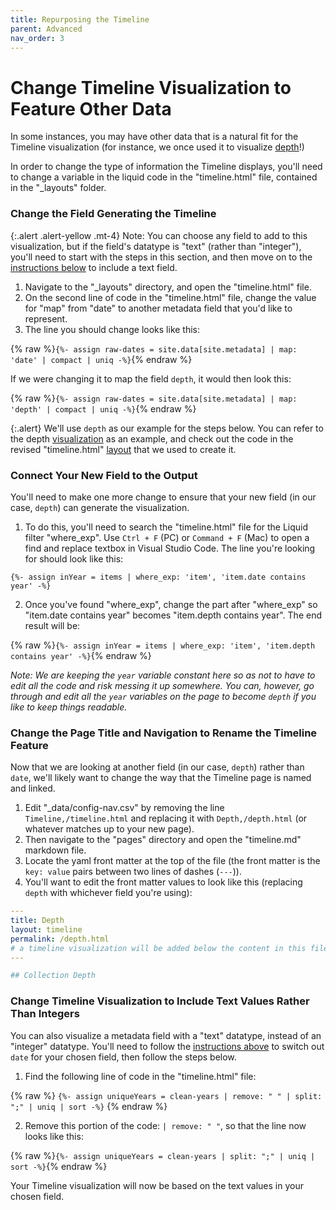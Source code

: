 ```yaml
---
title: Repurposing the Timeline
parent: Advanced
nav_order: 3
---
```


# Change Timeline Visualization to Feature Other Data

In some instances, you may have other data that is a natural fit for the Timeline visualization (for instance, we once used it to visualize [depth](https://www.lib.uidaho.edu/digital/watkins/depth.html)!)

In order to change the type of information the Timeline displays, you'll need to change a variable in the liquid code in the "timeline.html" file, contained in the "_layouts" folder. 

### Change the Field Generating the Timeline

{:.alert .alert-yellow .mt-4}
Note: You can choose any field to add to this visualization, but if the field's datatype is "text" (rather than "integer"), you'll need to start with the steps in this section, and then move on to the [instructions below](#change-timeline-visualization-to-include-text-values-rather-than-integers) to include a text field.

1. Navigate to the "_layouts" directory, and open the "timeline.html" file.
2. On the second line of code in the "timeline.html" file, change the value for "map" from "date" to another metadata field that you'd like to represent.
3. The line you should change looks like this: 

{% raw %}`{%- assign raw-dates = site.data[site.metadata] | map: 'date' | compact | uniq -%}`{% endraw %}

If we were changing it to map the field `depth`, it would then look this: 

{% raw %}`{%- assign raw-dates = site.data[site.metadata] | map: 'depth' | compact | uniq -%}`{% endraw %}

{:.alert}
We'll use `depth` as our example for the steps below. 
You can refer to the depth [visualization](https://www.lib.uidaho.edu/digital/watkins/depth.html) as an example, and check out the code in the revised "timeline.html" [layout](https://github.com/uidaholib/collectionbuilder-cdm-template/blob/watkins/_layouts/timeline.html) that we used to create it. 

### Connect Your New Field to the Output

You'll need to make one more change to ensure that your new field (in our case, `depth`) can generate the visualization. 

1. To do this, you'll need to search the "timeline.html" file for the Liquid filter "where_exp". Use `Ctrl + F` (PC) or `Command + F` (Mac) to open a find and replace textbox in Visual Studio Code. The line you're looking for should look like this:

`{%- assign inYear = items | where_exp: 'item', 'item.date contains year' -%}`

2. Once you've found "where_exp", change the part after "where_exp" so "item.date contains year" becomes "item.depth contains year". The end result will be: 

{% raw %}`{%- assign inYear = items | where_exp: 'item', 'item.depth contains year' -%}`{% endraw %}

*Note: We are keeping the `year` variable constant here so as not to have to edit all the code and risk messing it up somewhere. You can, however, go through and edit all the `year` variables on the page to become `depth` if you like to keep things readable.*

### Change the Page Title and Navigation to Rename the Timeline Feature

Now that we are looking at another field (in our case, `depth`) rather than `date`, we'll likely want to change the way that the Timeline page is named and linked. 

1. Edit "_data/config-nav.csv" by removing the line `Timeline,/timeline.html` and replacing it with `Depth,/depth.html` (or whatever matches up to your new page). 
2. Then navigate to the "pages" directory and open the "timeline.md" markdown file.
3. Locate the yaml front matter at the top of the file (the front matter is the `key: value` pairs between two lines of dashes (`---`)).
4. You'll want to edit the front matter values to look like this (replacing `depth` with whichever field you're using): 

```yaml
---
title: Depth
layout: timeline
permalink: /depth.html
# a timeline visualization will be added below the content in this file
---

## Collection Depth
```

### Change Timeline Visualization to Include Text Values Rather Than Integers

You can also visualize a metadata field with a "text" datatype, instead of an "integer" datatype.
You'll need to follow the [instructions above](#change-the-field-generating-the-timeline) to switch out `date` for your chosen field, then follow the steps below.

1. Find the following line of code in the "timeline.html" file:

{% raw %} `{%- assign uniqueYears = clean-years | remove: " " | split: ";" | uniq | sort -%}` {% endraw %}

2. Remove this portion of the code: `| remove: " "`, so that the line now looks like this:

{% raw %}`{%- assign uniqueYears = clean-years | split: ";" | uniq | sort -%}`{% endraw %}

Your Timeline visualization will now be based on the text values in your chosen field.
